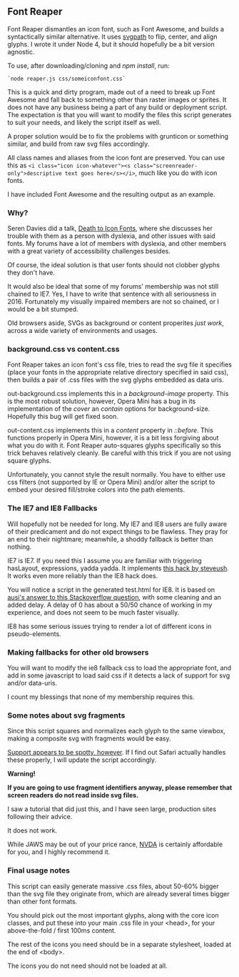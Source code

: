 ## Font Reaper

Font Reaper dismantles an icon font, such as Font Awesome, and builds a syntactically similar alternative. It uses [svgpath](https://github.com/fontello/svgpath) to flip, center, and align glyphs. I wrote it under Node 4, but it should hopefully be a bit version agnostic.

To use, after downloading/cloning and _npm install_, run:

    `node reaper.js css/someiconfont.css`

This is a quick and dirty program, made out of a need to break up Font Awesome and fall back to something other than raster images or sprites. It does not have any business being a part of any build or deployment script. The expectation is that you will want to modify the files this script generates to suit your needs, and likely the script itself as well.

A proper solution would be to fix the problems with grunticon or something similar, and build from raw svg files accordingly.

All class names and aliases from the icon font are preserved. You can use this as `<i class="icon icon-whatever"><s class="screenreader-only">descriptive text goes here</s></i>`, much like you do with icon fonts.

I have included Font Awesome and the resulting output as an example.

### Why?

Seren Davies did a talk, [Death to Icon Fonts](https://www.youtube.com/watch?v=9xXBYcWgCHA), where she discusses her trouble with them as a person with dyslexia, and other issues with said fonts. My forums have a lot of members with dyslexia, and other members with a great variety of accessibility challenges besides.

Of course, the ideal solution is that user fonts should not clobber glyphs they don't have.

It would also be ideal that some of my forums' membership was not still chained to IE7. Yes, I have to write that sentence with all seriousness in 2016. Fortunately my visually impaired members are not so chained, or I would be a bit stumped.

Old browsers aside, SVGs as background or content properites _just work_, across a wide variety of environments and usages.

### background.css vs content.css

Font Reaper takes an icon font's css file, tries to read the svg file it specifies (place your fonts in the appropriate relative directory specified in said css), then builds a pair of .css files with the svg glyphs embedded as data uris.

out-background.css implements this in a _background-image_ property. This is the most robust solution, however, Opera Mini has a bug in its implementation of the _cover_ an _contain_ options for background-size. Hopefully this bug will get fixed soon.

out-content.css implements this in a _content_ property in _::before_. This functions properly in Opera Mini, however, it is a bit less forgiving about what you do with it. Font Reaper auto-squares glyphs specifically so this trick behaves relatively cleanly. Be careful with this trick if you are not using square glyphs.

Unfortunately, you cannot style the result normally. You have to either use css filters (not supported by IE or Opera Mini) and/or alter the script to embed your desired fill/stroke colors into the path elements.

### The IE7 and IE8 Fallbacks

Will hopefully not be needed for long. My IE7 and IE8 users are fully aware of their predicament and do not expect things to be flawless. They pray for an end to their nightmare; meanwhile, a shoddy fallback is better than nothing.

IE7 is IE7. If you need this I assume you are familiar with triggering hasLayout, expressions, yadda yadda. It implements [this hack by steveush](https://steveush.wordpress.com/2013/09/16/icon-fonts-in-internet-explorer-7/). It works even more reliably than the IE8 hack does.

You will notice a script in the generated test.html for IE8. It is based on [ausi's answer to this Stackoverflow question](http://stackoverflow.com/questions/9809351/ie8-css-font-face-fonts-only-working-for-before-content-on-over-and-sometimes), with some cleaning and an added delay. A delay of 0 has about a 50/50 chance of working in my experience, and does not seem to be much faster visually.

IE8 has some serious issues trying to render a lot of different icons in pseudo-elements.

### Making fallbacks for other old browsers

You will want to modify the ie8 fallback css to load the appropriate font, and add in some javascript to load said css if it detects a lack of support for svg and/or data-uris.

I count my blessings that none of my membership requires this.

### Some notes about svg fragments

Since this script squares and normalizes each glyph to the same viewbox, making a composite svg with fragments would be easy.

[Support appears to be spotty, however](http://caniuse.com/svg-fragment). If I find out Safari actually handles these properly, I will update the script accordingly.

**Warning!**

**If you are going to use fragment identifiers anyway, please remember that screen readers do not read inside svg files.**

I saw a tutorial that did just this, and I have seen large, production sites following their advice.

It does not work.

While JAWS may be out of your price rance, [NVDA](http://www.nvaccess.org/) is certainly affordable for you, and I highly recommend it.

### Final usage notes

This script can easily generate massive .css files, about 50-60% bigger than the svg file they originate from, which are already several times bigger than other font formats.

You should pick out the most important glyphs, along with the core icon classes, and put these into your main .css file in your \<head\>, for your above-the-fold / first 100ms content.

The rest of the icons you need should be in a separate stylesheet, loaded at the end of \<body\>.

The icons you do not need should not be loaded at all.